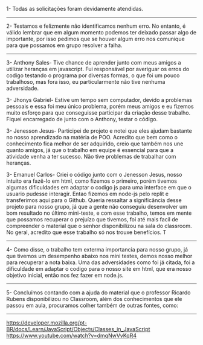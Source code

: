 1- Todas as solicitações foram devidamente atendidas.

*****************************************************************************************************************************************

2- Testamos e felizmente não identificamos nenhum erro. No entanto, é válido lembrar que em algum momento podemos ter deixado passar algo de importante, por isso pedimos que se houver algum erro nos comunique para que possamos em grupo resolver a falha.

******************************************************************************************************************************************

3- Anthony Sales- Tive chance de aprender junto com meus amigos a utilizar heranças em javascript. Fui responsável por averiguar os erros do codigo testando o programa por diversas formas, o que foi um pouco trabalhoso, mas fora isso, eu particularmente não tive nenhuma adversidade.

3- Jhonys Gabriel- Estive um tempo sem computador, devido a problemas pessoais e essa foi meu único problema, porém meus amigos e eu fizemos muito esforço para que conseguisse participar da criação desse trabalho. Fiquei encarregado de junto com o Anthony, testar o código.

3- Jenesson Jesus- Participei de projeto e notei que eles ajudam bastante no nosso aprendizado na matéria de POO. Acredito que bem como o conhecimento fica melhor de ser adquirido, creio que também nos une quanto amigos, já que o trabalho em equipe é essencial para que a atividade venha a ter sucesso. Não tive problemas de trabalhar com heranças.

3- Emanuel Carlos- Criei o código junto com o Jenesson Jesus, nosso intuito era fazê-lo em html, como fizemos o primeiro, porém tivemos algumas dificuldades em adaptar o codigo js para uma interface em que o usuario pudesse interagir. Entao fizemos em node-js pelo replit e transferimos aqui para o Github. Queria ressaltar a significância desse projeto para nosso grupo, já que a gente não conseguiu desenvolver um bom resultado no último mini-teste, e com esse trabalho, temos em mente que possamos recuperar o prejuízo que tivemos, foi até mais facil de compreender o material que o senhor disponibilizou na sala do classroom. No geral, acredito que esse trabalho só nos trouxe benefícios. T

******************************************************************************************************************************************

4- Como disse, o trabalho tem exterma importancia para nosso grupo, já que tivemos um desempenho abaixo nos mini testes, demos nosso melhor para recuperar a nota baixa. Uma das adversidades como foi já citada, foi a dificuldade em adaptar o codigo para o nosso site em html, que era nosso objetivo inicial, então nos fez fazer em node.js.

******************************************************************************************************************************************

5- Concluímos contando com a ajuda do material que o professor Ricardo Rubens disponibilizou no Classroom, além dos conhecimentos que ele passou em aula, procuramos colher também de outras fontes, como: 

******************************************************************************************************************************************

https://developer.mozilla.org/pt-BR/docs/Learn/JavaScript/Objects/Classes_in_JavaScript
https://www.youtube.com/watch?v=dmqNwVvKqR4
